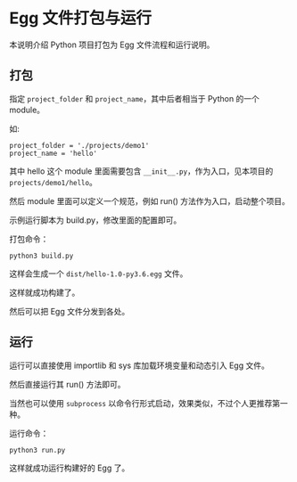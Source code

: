 # Egg 文件打包与运行

本说明介绍 Python 项目打包为 Egg 文件流程和运行说明。

## 打包

指定 `project_folder` 和 `project_name`，其中后者相当于 Python 的一个 module。

如:

```
project_folder = './projects/demo1'
project_name = 'hello'
```

其中 hello 这个 module 里面需要包含 `__init__.py`，作为入口，见本项目的 `projects/demo1/hello`。

然后 module 里面可以定义一个规范，例如 run() 方法作为入口，启动整个项目。

示例运行脚本为 build.py，修改里面的配置即可。

打包命令：

```
python3 build.py
```

这样会生成一个 `dist/hello-1.0-py3.6.egg` 文件。

这样就成功构建了。

然后可以把 Egg 文件分发到各处。

## 运行

运行可以直接使用 importlib 和 sys 库加载环境变量和动态引入 Egg 文件。

然后直接运行其 run() 方法即可。

当然也可以使用 `subprocess` 以命令行形式启动，效果类似，不过个人更推荐第一种。

运行命令：

```
python3 run.py
```

这样就成功运行构建好的 Egg 了。

